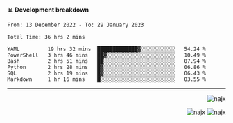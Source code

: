 <b>📊 Development breakdown</b>
<!--START_SECTION:waka-->

```text
From: 13 December 2022 - To: 29 January 2023

Total Time: 36 hrs 2 mins

YAML         19 hrs 32 mins  █████████████▓░░░░░░░░░░░   54.24 %
PowerShell   3 hrs 46 mins   ██▓░░░░░░░░░░░░░░░░░░░░░░   10.49 %
Bash         2 hrs 51 mins   ██░░░░░░░░░░░░░░░░░░░░░░░   07.94 %
Python       2 hrs 28 mins   █▓░░░░░░░░░░░░░░░░░░░░░░░   06.86 %
SQL          2 hrs 19 mins   █▓░░░░░░░░░░░░░░░░░░░░░░░   06.43 %
Markdown     1 hr 16 mins    █░░░░░░░░░░░░░░░░░░░░░░░░   03.55 %
```

<!--END_SECTION:waka-->
-----
<p align="right">
  <img src="https://komarev.com/ghpvc/?username=najx&label=GitHub%20Profile%20Views&color=yellow&style=flat" alt="najx" />
</p align="center">
<p align="right">
  <a href="https://www.linkedin.com/in/abdx"><img src="https://img.shields.io/badge/LinkedIn--_.svg?style=social&logo=linkedin" alt="najx"></a>
  <a href="https://stackoverflow.com/users/19588110/najim-abdelmoula"><img src="https://img.shields.io/badge/Stack Overflow--_.svg?style=social&logo=stackoverflow" alt="najx"></a>
</p align="center">
